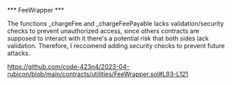 *** FeeWrapper ***

The functions _chargeFee and _chargeFeePayable lacks validation/security checks to prevent unauthorized access, since others contracts are supposed to interact with it there's a potential risk that both sides lack validation. Therefore, I reccomend adding security checks to prevent future attacks.

https://github.com/code-423n4/2023-04-rubicon/blob/main/contracts/utilities/FeeWrapper.sol#L93-L121

 